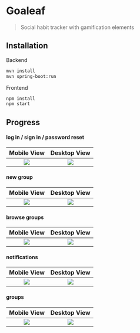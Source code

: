 # Goaleaf
>Social habit tracker with gamification elements
## Installation
Backend
```sh
mvn install
mvn spring-boot:run
```
Frontend
```sh
npm install
npm start
```

## Progress

#### log in / sign in / password reset

Mobile View             |  Desktop View
:-------------------------:|:-------------------------:
![](https://media.giphy.com/media/fVQEtsxIfpu0FnBHVh/giphy.gif)  |  ![](https://media.giphy.com/media/kfG8e1Lt1qgYvAbzke/giphy.gif)

#### new group

Mobile View             |  Desktop View
:-------------------------:|:-------------------------:
![](https://media.giphy.com/media/YmQeCjdMaAl7I8lsNc/giphy.gif)  |  ![](https://media.giphy.com/media/YQBcUq5258GMMAqOFy/giphy.gif)

#### browse groups

Mobile View             |  Desktop View
:-------------------------:|:-------------------------:
![](https://media.giphy.com/media/QURjU4SkRIS0AzJUqO/giphy.gif)  |  ![](https://media.giphy.com/media/XBRqQx4HBYrcfIxSGX/giphy.gif)

#### notifications

Mobile View             |  Desktop View
:-------------------------:|:-------------------------:
![](https://media.giphy.com/media/VeNqBp4Vl38a3Jhbnv/giphy.gif)  |  ![](https://media.giphy.com/media/QZmn0SoxJMuGU6JQHY/giphy.gif)

#### groups

Mobile View             |  Desktop View
:-------------------------:|:-------------------------:
![](https://media.giphy.com/media/f6OwCF63qXAIpKYz64/giphy.gif)  |  ![](https://media.giphy.com/media/Vd8oykwWFT3pQgaIAu/giphy.gif)
